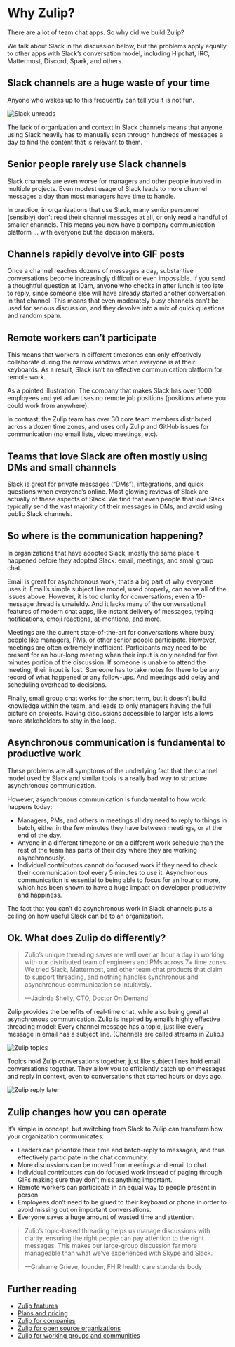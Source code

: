 # Why Zulip?

There are a lot of team chat apps. So why did we build Zulip?

We talk about Slack in the discussion below, but the problems apply equally
to other apps with Slack’s conversation model, including Hipchat, IRC,
Mattermost, Discord, Spark, and others.

## Slack channels are a huge waste of your time

Anyone who wakes up to this frequently can tell you it is not fun.

<img src="/static/images/why-zulip/slack-unreads.png" class="slack-image" alt="Slack unreads">

The lack of organization and context in Slack channels means that anyone
using Slack heavily has to manually scan through hundreds of messages a day
to find the content that is relevant to them.

## Senior people rarely use Slack channels

Slack channels are even worse for managers and other people involved in
multiple projects. Even modest usage of Slack leads to more channel messages
a day than most managers have time to handle.

In practice, in organizations that use Slack, many senior personnel
(sensibly) don’t read their channel messages at all, or only read a handful
of smaller channels. This means you now have a company communication
platform ... with everyone but the decision makers.

## Channels rapidly devolve into GIF posts

Once a channel reaches dozens of messages a day, substantive conversations
become increasingly difficult or even impossible. If you send a thoughtful
question at 10am, anyone who checks in after lunch is too late to reply,
since someone else will have already started another conversation in that
channel. This means that even moderately busy channels can't be used for
serious discussion, and they devolve into a mix of quick questions and
random spam.

## Remote workers can’t participate

This means that workers in different timezones can only effectively
collaborate during the narrow windows when everyone is at their
keyboards.  As a result, Slack isn’t an effective communication
platform for remote work.

As a pointed illustration: The company that makes Slack has over 1000
employees and yet advertises no remote job positions (positions where
you could work from anywhere).

In contrast, the Zulip team has over 30 core team members distributed
across a dozen time zones, and uses only Zulip and GitHub issues for
communication (no email lists, video meetings, etc).

## Teams that love Slack are often mostly using DMs and small channels

Slack is great for private messages (&ldquo;DMs&rdquo;), integrations, and quick
questions when everyone’s online. Most glowing reviews of Slack are
actually of these aspects of Slack.  We find that even people that
love Slack typically send the vast majority of their messages in DMs,
and avoid using public Slack channels.

## So where is the communication happening?

In organizations that have adopted Slack, mostly the same place it happened
before they adopted Slack: email, meetings, and small group chat.

Email is great for asynchronous work; that’s a big part of why
everyone uses it. Email’s simple subject line model, used properly,
can solve all of the issues above.  However, it is too clunky for
conversations; even a 10-message thread is unwieldy. And it lacks many
of the conversational features of modern chat apps, like instant
delivery of messages, typing notifications, emoji reactions,
at-mentions, and more.

Meetings are the current state-of-the-art for conversations where busy
people like managers, PMs, or other senior people
participate. However, meetings are often extremely
inefficient. Participants may need to be present for an hour-long
meeting when their input is only needed for five minutes portion of
the discussion. If someone is unable to attend the meeting, their
input is lost. Someone has to take notes for there to be any record of
what happened or any follow-ups. And meetings add delay and scheduling
overhead to decisions.

Finally, small group chat works for the short term, but it doesn’t build
knowledge within the team, and leads to only managers having the full
picture on projects. Having discussions accessible to larger lists allows
more stakeholders to stay in the loop.

## Asynchronous communication is fundamental to productive work

These problems are all symptoms of the underlying fact that the channel
model used by Slack and similar tools is a really bad way to structure
asynchronous communication.

However, asynchronous communication is fundamental to how work happens today:

* Managers, PMs, and others in meetings all day need to reply to things in
  batch, either in the few minutes they have between meetings, or at the end
  of the day.
* Anyone in a different timezone or on a different work schedule than the
  rest of the team has parts of their day where they are working
  asynchronously.
* Individual contributors cannot do focused work if they need to check their
  communication tool every 5 minutes to use it.  Asynchronous communication
  is essential to being able to focus for an hour or more, which has been
  shown to have a huge impact on developer productivity and happiness.

The fact that you can’t do asynchronous work in Slack channels puts a
ceiling on how useful Slack can be to an organization.

## Ok. What does Zulip do differently?

> Zulip’s unique threading saves me well over an hour a day in working with
> our distributed team of engineers and PMs across 7+ time zones. We tried
> Slack, Mattermost, and other team chat products that claim to support
> threading, and nothing handles synchronous and asynchronous communication
> so intuitively.
>
> &mdash;Jacinda Shelly, CTO, Doctor On Demand

Zulip provides the benefits of real-time chat, while also being great
at asynchronous communication.  Zulip is inspired by email’s highly
effective threading model: Every channel message has a topic, just
like every message in email has a subject line. (Channels are called
streams in Zulip.)

<img src="/static/images/why-zulip/zulip-topics.png" class="zulip-topics-image" alt="Zulip topics">

Topics hold Zulip conversations together, just like subject lines hold email
conversations together. They allow you to efficiently catch up on messages
and reply in context, even to conversations that started hours or days ago.

<img src="/static/images/why-zulip/zulip-reply-later.png" class="zulip-reply-later-image" alt="Zulip reply later">

## Zulip changes how you can operate

It’s simple in concept, but switching from Slack to Zulip can
transform how your organization communicates:

* Leaders can prioritize their time and batch-reply to messages, and
  thus effectively participate in the chat community.
* More discussions can be moved from meetings and email to chat.
* Individual contributors can do focused work instead of paging
  through GIFs making sure they don't miss anything important.
* Remote workers can participate in an equal way to people present in
  person.
* Employees don’t need to be glued to their keyboard or phone in order
  to avoid missing out on important conversations.
* Everyone saves a huge amount of wasted time and attention.

> Zulip’s topic-based threading helps us manage discussions with clarity,
> ensuring the right people can pay attention to the right messages. This
> makes our large-group discussion far more manageable than what we’ve
> experienced with Skype and Slack.
>
> &mdash;Grahame Grieve, founder, FHIR health care standards body

## Further reading

- [Zulip features](/features)
- [Plans and pricing](/plans)
- [Zulip for companies](/for/companies)
- [Zulip for open source organizations](/for/open-source)
- [Zulip for working groups and communities](/for/working-groups-and-communities)
